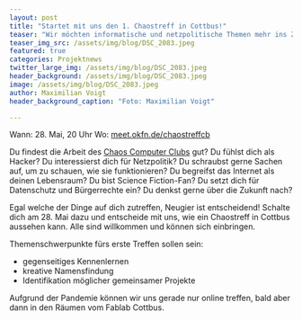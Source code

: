 ```yaml
---
layout: post
title: "Startet mit uns den 1. Chaostreff in Cottbus!"
teaser: "Wir möchten informatische und netzpolitische Themen mehr ins Zentrum rücken und starten am 28.5. einen CCC nahen Austausch."
teaser_img_src: /assets/img/blog/DSC_2083.jpeg
featured: true
categories: Projektnews
twitter_large_img: /assets/img/blog/DSC_2083.jpeg
header_background: /assets/img/blog/DSC_2083.jpeg
image: /assets/img/blog/DSC_2083.jpeg
author: Maximilian Voigt
header_background_caption: "Foto: Maximilian Voigt"

---
```


Wann: 28. Mai, 20 Uhr
Wo: [meet.okfn.de/chaostreffcb](https://meet.okfn.de/chaostreffcb)

Du findest die Arbeit des [Chaos Computer Clubs](https://www.ccc.de/) gut? Du fühlst dich als Hacker? Du interessierst dich für Netzpolitik? Du schraubst gerne Sachen auf, um zu schauen, wie sie funktionieren? Du begreifst das Internet als deinen Lebensraum? Du bist Science Fiction-Fan? Du setzt dich für Datenschutz und Bürgerrechte ein? Du denkst gerne über die Zukunft nach?

Egal welche der Dinge auf dich zutreffen, Neugier ist entscheidend! Schalte dich am 28. Mai dazu und entscheide mit uns, wie ein Chaostreff in Cottbus aussehen kann. Alle sind willkommen und können sich einbringen.

Themenschwerpunkte fürs erste Treffen sollen sein:
* gegenseitiges Kennenlernen
* kreative Namensfindung
* Identifikation möglicher gemeinsamer Projekte

Aufgrund der Pandemie können wir uns gerade nur online treffen, bald aber dann in den Räumen vom Fablab Cottbus.